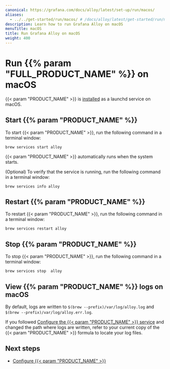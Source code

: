 ```yaml
---
canonical: https://grafana.com/docs/alloy/latest/set-up/run/macos/
aliases:
  - ../../get-started/run/macos/ # /docs/alloy/latest/get-started/run/macos/
description: Learn how to run Grafana Alloy on macOS
menuTitle: macOS
title: Run Grafana Alloy on macOS
weight: 400
---
```


# Run {{% param "FULL_PRODUCT_NAME" %}} on macOS

{{< param "PRODUCT_NAME" >}} is [installed][InstallMacOS] as a launchd service on macOS.

## Start {{% param "PRODUCT_NAME" %}}

To start {{< param "PRODUCT_NAME" >}}, run the following command in a terminal window:

```shell
brew services start alloy
```

{{< param "PRODUCT_NAME" >}} automatically runs when the system starts.

(Optional) To verify that the service is running, run the following command in a terminal window:

```shell
brew services info alloy
```

## Restart {{% param "PRODUCT_NAME" %}}

To restart {{< param "PRODUCT_NAME" >}}, run the following command in a terminal window:

```shell
brew services restart alloy
```

## Stop {{% param "PRODUCT_NAME" %}}

To stop {{< param "PRODUCT_NAME" >}}, run the following command in a terminal window:

```shell
brew services stop  alloy
```

## View {{% param "PRODUCT_NAME" %}} logs on macOS

By default, logs are written to `$(brew --prefix)/var/log/alloy.log` and `$(brew --prefix)/var/log/alloy.err.log`.

If you followed [Configure the {{< param "PRODUCT_NAME" >}} service][ConfigureService] and changed the path where logs are written, refer to your current copy of the {{< param "PRODUCT_NAME" >}} formula to locate your log files.

## Next steps

- [Configure {{< param "PRODUCT_NAME" >}}][ConfigureMacOS]

[InstallMacOS]: ../../install/macos/
[ConfigureMacOS]: ../../../tasks/configure/configure-macos/
[ConfigureService]: ../../../tasks/configure/configure-macos/#configure-the-alloy-service

